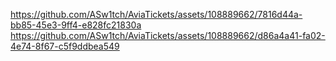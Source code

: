 

https://github.com/ASw1tch/AviaTickets/assets/108889662/7816d44a-bb85-45e3-9ff4-e828fc21830a https://github.com/ASw1tch/AviaTickets/assets/108889662/d86a4a41-fa02-4e74-8f67-c5f9ddbea549





